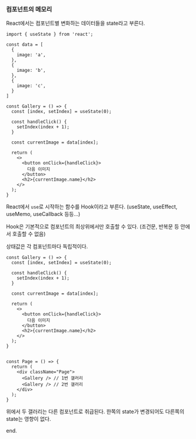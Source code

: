 ### 컴포넌트의 메모리

React에서는 컴포넌트별 변화하는 데이터들을 state라고 부른다.

```
import { useState } from 'react';

const data = [
  {
    image: 'a',
  },
  {
    image: 'b',
  },
  {
    image: 'c',
  }
]

const Gallery = () => {
  const [index, setIndex] = useState(0);

  const handleClick() {
    setIndex(index + 1);
  }

  const currentImage = data[index];

  return (
    <>
      <button onClick={handleClick}>
        다음 이미지
      </button>
      <h2>{currentImage.name}</h2>
    </>
  );
}
```

React에서 `use`로 시작하는 함수를 Hook이라고 부른다.
(useState, useEffect, useMemo, useCallback 등등...)

Hook은 기본적으로 컴포넌트의 최상위에서만 호출할 수 있다.
(조건문, 반복문 등 안에서 호출할 수 없음)

상태값은 각 컴포넌트마다 독립적이다.

```
const Gallery = () => {
  const [index, setIndex] = useState(0);

  const handleClick() {
    setIndex(index + 1);
  }

  const currentImage = data[index];

  return (
    <>
      <button onClick={handleClick}>
        다음 이미지
      </button>
      <h2>{currentImage.name}</h2>
    </>
  );
}


const Page = () => {
  return (
    <div className="Page">
      <Gallery /> // 1번 갤러리
      <Gallery /> // 2번 갤러리
    </div>
  );
}
```

위에서 두 갤러리는 다른 컴포넌트로 취급된다. 한쪽의 state가 변경되어도 다른쪽의 state는 영향이 없다.

end.
